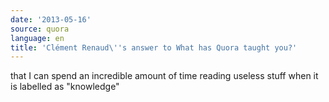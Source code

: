 ```yaml
---
date: '2013-05-16'
source: quora
language: en
title: 'Clément Renaud\''s answer to What has Quora taught you?'
---
```


that I can spend an incredible amount of time reading useless stuff when
it is labelled as \"knowledge\"
